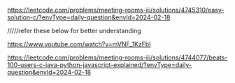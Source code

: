 https://leetcode.com/problems/meeting-rooms-iii/solutions/4745310/easy-solution-c/?envType=daily-question&envId=2024-02-18


/////refer these below for better understanding

https://www.youtube.com/watch?v=mVNF_1KzFbI


https://leetcode.com/problems/meeting-rooms-iii/solutions/4744077/beats-100-users-c-java-python-javascript-explained/?envType=daily-question&envId=2024-02-18
